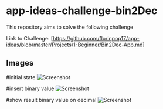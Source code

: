 # app-ideas-challenge-bin2Dec

This repository aims to solve the following challenge

Link to Challenge: [https://github.com/florinpop17/app-ideas/blob/master/Projects/1-Beginner/Bin2Dec-App.md]

## Images

#initial state
![Screenshot](./src/img/interface-state-1)

#insert binary value
![Screenshot](./src/img/interface-state-2)

#show result binary value on decimal
![Screenshot](./src/img/interface-state-3)
